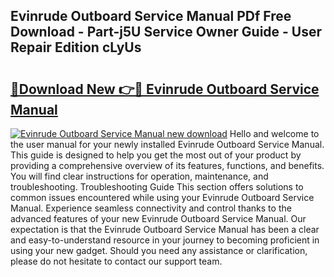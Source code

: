 ## Evinrude Outboard Service Manual PDf Free Download - Part-j5U Service Owner Guide - User Repair Edition cLyUs

# <h2><a href="http://bc22605.oget.top/?id=Evinrude+Outboard+Service+Manual">🔗Download New 👉🔴 Evinrude Outboard Service Manual</a></h2>

[![Evinrude Outboard Service Manual new download](https://i.imgur.com/5g1atiW.png)](http://bc22605.oget.top/?id=Evinrude+Outboard+Service+Manual)
Hello and welcome to the user manual for your newly installed Evinrude Outboard Service Manual. This guide is designed to help you get the most out of your product by providing a comprehensive overview of its features, functions, and benefits. You will find clear instructions for operation, maintenance, and troubleshooting. Troubleshooting Guide This section offers solutions to common issues encountered while using your Evinrude Outboard Service Manual. Experience seamless connectivity and control thanks to the advanced features of your new Evinrude Outboard Service Manual. Our expectation is that the Evinrude Outboard Service Manual has been a clear and easy-to-understand resource in your journey to becoming proficient in using your new gadget. Should you need any assistance or clarification, please do not hesitate to contact our support team.
